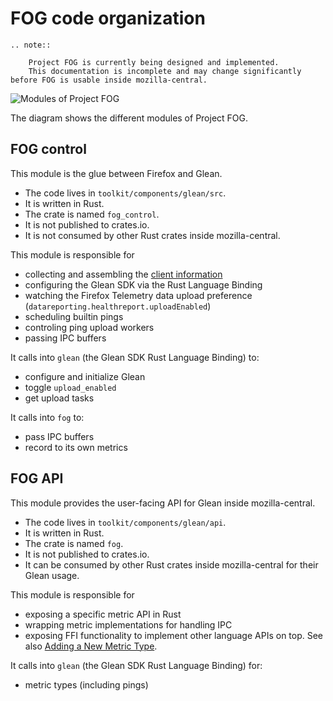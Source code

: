 # FOG code organization

```eval_rst
.. note::

    Project FOG is currently being designed and implemented.
    This documentation is incomplete and may change significantly before FOG is usable inside mozilla-central.
```

![Modules of Project FOG](images/fog-modules.svg)

The diagram shows the different modules of Project FOG.

## FOG control

This module is the glue between Firefox and Glean.

* The code lives in `toolkit/components/glean/src`.
* It is written in Rust.
* The crate is named `fog_control`.
* It is not published to crates.io.
* It is not consumed by other Rust crates inside mozilla-central.

This module is responsible for

* collecting and assembling the [client information](https://mozilla.github.io/glean/book/user/pings/index.html#the-client_info-section)
* configuring the Glean SDK via the Rust Language Binding
* watching the Firefox Telemetry data upload preference (`datareporting.healthreport.uploadEnabled`)
* scheduling builtin pings
* controling ping upload workers
* passing IPC buffers

It calls into `glean` (the Glean SDK Rust Language Binding) to:

* configure and initialize Glean
* toggle `upload_enabled`
* get upload tasks

It calls into `fog` to:

* pass IPC buffers
* record to its own metrics

## FOG API

This module provides the user-facing API for Glean inside mozilla-central.

* The code lives in `toolkit/components/glean/api`.
* It is written in Rust.
* The crate is named `fog`.
* It is not published to crates.io.
* It can be consumed by other Rust crates inside mozilla-central for their Glean usage.

This module is responsible for

* exposing a specific metric API in Rust
* wrapping metric implementations for handling IPC
* exposing FFI functionality to implement other language APIs on top.
  See also [Adding a New Metric Type](new_metric_type.md).

It calls into `glean` (the Glean SDK Rust Language Binding) for:

* metric types (including pings)
